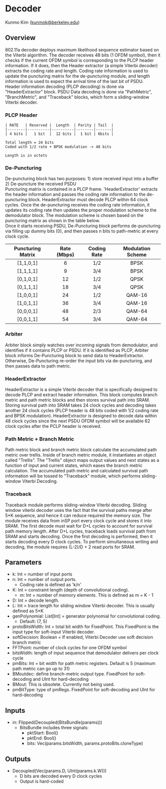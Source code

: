 # Decoder
Kunmo Kim (kunmok@berkeley.edu)

## Overview 
802.11a decoder deploys maximum likelihood sequence estimator based on the Viterbi algorithm. 
The decoder receives 48 bits (1 OFDM symbol), then it checks if the current OFDM symbol is corresponding to the PLCP header information. If it does, then the Header extractor (a simple Viterbi decoder) extracts the coding rate and length. Coding rate information is used to update the puncturing matrix for the de-puncturing module, and length information is used to expect the arrival time of the last bit of PSDU. 
<br />
Header information decoding (PLCP decoding) is done via "HeaderExtractor" block. PSDU Data decoding is done via "PathMetric", "BranchMetric", and "Traceback" blocks, which form a sliding-window Viterbi decoder. 
<br />

### PLCP Header 
```
| RATE   | Reserved |  Length  | Parity | Tail  |
|--------|----------|----------|--------|-------|  
| 4 bits |   1 bit  |  12 bits |  1 bit | 6bits |

Total length = 24 bits 
Coded with 1/2 rate + BPSK modulation -> 48 bits 

Length is in octets 
```

### De-Puncturing 
De-puncturing block has two purposes: 1) store received input into a buffer 2) De-puncture the received PSDU 
<br /> Puncturing matrix is contained in a PLCP frame. 'HeaderExtractor' extracts the header information and passes the coding rate information to the de-puncturing block. HeaderExtractor must decode PLCP within 64 clock cycles.
Once the de-puncturing receives the coding rate information, it updates its coding rate then updates the proper modulation scheme to the demodulator block. The modulation scheme is chosen based on the puncturing matrix as shown in the table below. <br />
Once it starts receiving PSDU, De-Puncturing block performs de-puncturing via filling up dummy bits (0), and then passes n bits to path-metric at every clock cycle. 

| Puncturing Matrix | Rate (Mbps) | Coding Rate | Modulation Scheme |
|:-----------:|:-------------------:|:---------------:|:-----------:|
| [1,1,0,1] | 6  | 1/2 | BPSK |
| [1,1,1,1] | 9  | 3/4 | BPSK |
| [0,1,0,1] | 12 | 1/2 | QPSK |
| [0,1,1,1] | 18 | 3/4 | QPSK | 
| [1,0,0,1] | 24 | 1/2 | QAM-16 |
| [1,0,1,1] | 36 | 3/4 | QAM-16 |
| [0,0,0,1] | 48 | 2/3 | QAM-64 |
| [0,0,1,1] | 54 | 3/4 | QAM-64 |

   
### Arbiter 
Arbiter block simply watches over incoming signals from demodulator, and identifies if it contains PLCP or PSDU. If it is identified as PLCP, Arbiter block informs De-Puncturing block to send data to HeaderExtractor. Otherwise, De-Puncturing re-order the input bits via de-puncturing, and then passes data to path metric.  

### HeaderExtractor
HeaderExtractor is a simple Viterbi decoder that is specifically designed to decode PLCP and extract header information. This block computes branch metric and path metric blocks and then stores survival path into SRAM. Storing survival path into SRAM takes 24 clock cycles and decoding takes another 24 clock cycles (PLCP header is 48 bits coded with 1/2 coding rate and BPSK modulation). HeaderExtractor is designed to decode data within 48 clock cycles since the next PSDU OFDM symbol will be available 62 clock cycles after the PCLP header is received. 

### Path Metric + Branch Metric 
Path metric block and branch metric block calculate the accumulated path metric over trellis. Inside of branch metric module, it instantiates an object called "Trellis". The "Trellis" object maps output values and next states as a function of input and current states, which eases the branch metric calculation. 
The accumulated path metric and calculated survival path information will be tossed to "Traceback" module, which performs sliding-window Viterbi Decoding. 

### Traceback 
Traceback module performs sliding-window Viterbi decoding. Sliding window viterbi decoder uses the fact that the survival paths merge after 5*K sequence, and hence it can reduce required the memory size. The module receives data from inSP port every clock cycle and stores it into SRAM. The first decode must wait for D+L cycles to account for survival path memory length. After D+L cycles, traceback loads survival path from SRAM and starts decoding. Once the first decoding is performed, then it starts decoding every D clock cycles. To perform simultaneous writing and decoding, the module requires (L-2)/D + 2 read ports for SRAM.   

## Parameters
* k: Int = number of input ports 
* n: Int = number of output ports. 
  + Coding rate is defined as 'k/n'
* K: Int = constraint length (depth of convolutional coding).
  + m: Int = number of memory elements. This is defined as m = K - 1
* D: Int = decode length.
* L: Int = trace length for sliding window Viterbi decoder. This is usually defined as 5*K 
* genPolynomial: List[Int] = generator polynomial for convolutional coding. 
  + Default: (7, 5) 
* protoBitsWidth: Int = total bit width for FixedPoint. This FixedPoint is the input type for soft-input Viterbi decoder. 
* softDecision: Boolean = If enabled, Viterbi Decoder use soft decision branch metric
* FFTPoint: number of clock cycles for one OFDM symbol
* bitsWidth: length of input sequence that demodulator delivers per clock cycle
* pmBits: Int = bit width for path metric registers. Default is 5 (maximum path metric can go up to 31)
* BMoutdec: define branch-metric output type. FixedPoint for soft-decoding and UInt for hard-decoding
* BMout: This is obsolete. Currently not being used. 
* pmBitType: type of pmRegs. FixedPoint for soft-decoding and UInt for hard-decoding 


## Inputs
* in: Flipped(Decoupled(BitsBundle(params)))
  + BitsBundle includes three signals: 
      + pktStart: Bool()
      + pktEnd: Bool()
      + bits: Vec(params.bitsWidth, params.protoBits.cloneType) 
   
## Outputs
* Decoupled(Vec(params.D, UInt(params.k.W))) 
  + D bits are decoded every D clock cycles 
  + Output is hard-coded 
